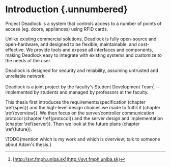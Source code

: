Introduction {.unnumbered}
==========================

Project Deadlock is a system that controls access to a number of points of access (eg. doors, appliances) using RFID cards.

Unlike existing commercial solutions, Deadlock is fully open-source and open-hardware, and designed  to be flexible, maintainable, and cost-effective. We provide tools and expose all interfaces and components, making Deadlock easy to integrate with existing systems and customize to the needs of the user.

Deadlock is designed for security and reliability, assuming untrusted and unreliable network.

Deadlock is a joint project by the faculty's Student Development Team[^svt] -- implemented by students and managed by professors at the faculty.

[^svt]: [http://svt.fmph.uniba.sk](http://svt.fmph.uniba.sk)

This thesis first introduces the requirements/specification (chapter \ref{spec}) and the high-level design choices we made to fulfill it (chapter \ref{overview}). We then focus on the server/controller communication protocol (chapter \ref{protocol}) and the server design and implementation (chapter \ref{server}). Then we look at the future plans (chapter \ref{future}).

\TODO{mention which is my work and which is overview; talk to someone about Adam's thesis.}
